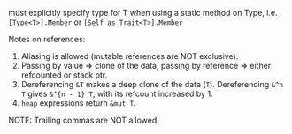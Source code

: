must explicitly specify type for T when using a static method on Type<T>, i.e. `[Type<T>].Member` or `[Self as Trait<T>].Member`

Notes on references:
1. Aliasing is allowed (mutable references are NOT exclusive).
2. Passing by value => clone of the data, passing by reference => either refcounted or stack ptr.
3. Dereferencing `&T` makes a deep clone of the data (`T`). Dereferencing `&^n T` gives `&^{n - 1} T`, with its refcount increased by 1.
4. `heap` expressions return `&mut T`.

NOTE: Trailing commas are NOT allowed.